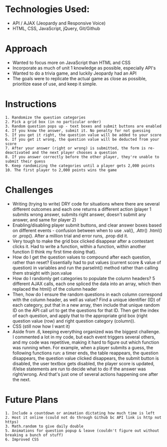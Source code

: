 # Technologies Used:
* API / AJAX (Jeopardy and Responsive Voice)
* HTML, CSS, JavaScript, jQuery, Git/Github

# Approach
* Wanted to focus more on JavaScript than HTML and CSS
* Incorporate as much of unit 1 knowledge as possible, especially API's
* Wanted to do a trivia game, and luckily Jeopardy had an API
* The goals were to replicate the actual game as close as possible, prioritize ease of use, and keep it simple.

# Instructions
	1. Randomize the question categories
	2. Pick a grid box (in no particular order)
	3. Random question pops up - text boxes and submit buttons are enabled
	4. If you know the answer, submit it. No penalty for not guessing
	5. If you get it right, the question value will be added to your score
	6. If you get it wrong, the question value will be deducted from your score
	7. After your answer (right or wrong) is submitted, the form is re-deactivated and the next player chooses a question
	8. If you answer correctly before the other player, they're unable to submit their guess
	9. Keep randomizing the categories until a player gets 2,000 points
	10. The first player to 2,000 points wins the game


# Challenges
* Writing (trying to write) DRY code for situations where there are several different outcomes and each one returns a different action (player 1 submits wrong answer, submits right answer, doesn't submit any answer, and same for player 2)
* Enabling/disabling player submit buttons, and clear answer boxes based on different events - confusion between when to use .val(), .Attr() .html() or .prop(). After a million trial and error runs, .prop did it.
* Very tough to make the grid box clicked disappear after a contestant clicks it. Had to write a function, within a function, within another function (I think my first time doing that).
* How do I get the question values to compound after each question, rather than reset? Essentially had to put values (current score & value of question) in variables and run the parseInt() method rather than calling them straight with json.value
* How do I randomly get categories to populate the column headers? 5 different AJAX calls, each one spliced the data into an array, which then replaced the html() of the column header
* Then, how do I ensure the random questions in each column correspond with the column header, as well as value? Find a unique identifier (ID) of each category, put that in a new array, then include that unique random ID on the API call url to get the questions for that ID. Then get the index of each question, and apply that to the appropriate grid box (right question value (row) and right question category (column)).
* CSS (still now how I want it)
* Aside from .6, keeping everything organized was the biggest challenge. I commented a lot in my code, but each event triggers several others, and my code was repetitive, making it hard to figure out which function was running when. For example, when a player submits a guess, the following functions run: a timer ends, the table reappears, the question disappears, the question value clicked disappears, the submit button is disabled, the user textbox gets disabled, the player score is updated, if/else statements are run to decide what to do if the answer was right/wrong. And that's just one of several actions happening one after the next.


# Future Plans
	1. Include a countdown or animation dictating how much time is left
	2. Host it online (could not do through Github bc API link is http not https)
	3. Math.random to give daily double
	5. Animations for question popup & leave (couldn't figure out without breaking a bunch of stuff)
	6. Improved CSS
